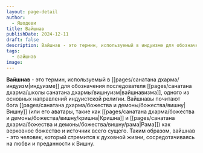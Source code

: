 ```yaml
---
layout: page-detail
author:
  - Яшодеви
title: Вайшнав
publishDate: 2024-12-11
draft: false
description: Вайшнав - это термин, используемый в индуизме для обозначения последователя вайшнавизма, одного из основных направлений индуистской религии.
tags:
  - вайшнав
image:
---
```

**Вайшнав** - это термин, используемый в [[pages/санатана дхарма/индуизм|индуизме]] для обозначения последователя [[pages/санатана дхарма/школы санатана дхармы/вишнуизм|вайшнавизма]], одного из основных направлений индуистской религии. Вайшнавы почитают бога [[pages/санатана дхарма/божества и демоны/божества/вишну|Вишну]] (или его аватары, такие как [[pages/санатана дхарма/божества и демоны/божества/вишну/кришна|Кришна]] и [[pages/санатана дхарма/божества и демоны/божества/вишну/рама|Рама]]) как верховное божество и источник всего сущего. Таким образом, вайшнав - это человек, который стремится к духовной жизни, сосредотачиваясь на любви и преданности к Вишну.